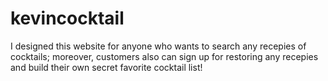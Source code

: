 # kevincocktail
I designed this website for anyone who wants to search any recepies of cocktails; moreover, customers also can sign up for restoring any recepies and build their own secret favorite cocktail list!
